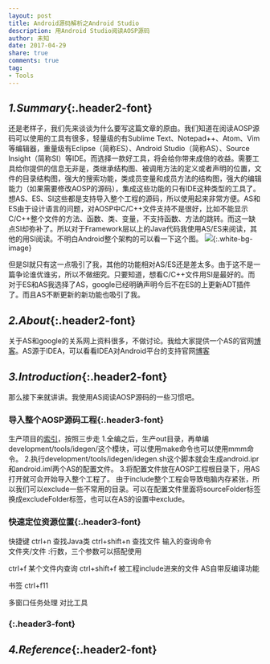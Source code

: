 ```yaml
---
layout: post
title: Android源码解析之Android Studio
description: 用Android Studio阅读AOSP源码
author: 未知
date: 2017-04-29
share: true
comments: true
tag:
- Tools
---
```

## *1.Summary*{:.header2-font}
还是老样子，我们先来谈谈为什么要写这篇文章的原由。我们知道在阅读AOSP源码可以使用的工具有很多，轻量级的有Sublime Text、Notepad++、Atom、Vim等编辑器，重量级有Eclipse（简称ES）、Android Studio（简称AS）、Source Insight（简称SI）等IDE。而选择一款好工具，将会给你带来成倍的收益。需要工具给你提供的信息无非是，类继承结构图、被调用方法的定义或者声明的位置，文件的目录结构图，强大的搜索功能，类成员变量和成员方法的结构图，强大的编辑能力（如果需要修改AOSP的源码），集成这些功能的只有IDE这种类型的工具了。想AS、ES、SI这些都是支持导入整个工程的源码，所以使用起来非常方便。AS和ES由于设计语言的问题，对AOSP中C/C++文件支持不是很好，比如不能显示C/C++整个文件的方法、函数、类、变量，不支持函数、方法的跳转。而这一缺点SI却弥补了。所以对于Framework层以上的Java代码我使用AS/ES来阅读，其他的用SI阅读。不明白Android整个架构的可以看一下这个图。
![]({{site.baseurl}}/images/2017-04-29/2017-04-27-android_architecture.png){:.white-bg-image}

但是SI就只有这一点吸引了我，其他的功能相对AS/ES还是差太多。由于这不是一篇争论谁优谁劣，所以不做细究。只要知道，想看C/C++文件用SI是最好的。而对于ES和AS我选择了AS，google已经明确声明今后不在ES的上更新ADT插件了。而且AS不断更新的新功能也吸引了我。
## *2.About*{:.header2-font}
关于AS和google的关系网上资料很多，不做讨论。我给大家提供一个AS的官网[博客](http://tools.android.com/recent)。AS源于IDEA，可以看看IDEA对Android平台的支持官网[博客](https://www.jetbrains.com/help/idea/2017.1/android.html)
## *3.Introduction*{:.header2-font}
那么接下来就讲讲。我使用AS阅读AOSP源码的一些习惯吧。
### 导入整个AOSP源码工程{:.header3-font}
生产项目的[索引](https://android.googlesource.com/platform/development/+/master/tools/idegen/README)，按照三步走
1.全编之后，生产out目录，再单编development/tools/idegen/这个模块，可以使用make命令也可以使用mmm命令。
2.执行development/tools/idegen/idegen.sh这个脚本就会生成android.ipr和android.iml两个AS的配置文件。
3.将配置文件放在AOSP工程根目录下，用AS打开就可会开始导入整个工程了。
由于include整个工程会导致电脑内存紧张，所以我们可以exclude一些不常用的目录。可以在配置文件里面将sourceFolder标签换成excludeFolder标签，也可以在AS的设置中exclude。

### 快速定位资源位置{:.header3-font}
快捷键 
ctrl+n 查找Java类
ctrl+shift+n 查找文件
输入的查询命令   
文件夹/文件 :行数，三个参数可以搭配使用

ctrl+f  某个文件内查询
ctrl+shift+f 被工程include进来的文件
AS自带反编译功能

书签
ctrl+f11

多窗口任务处理
对比工具

### {:.header3-font}
## *4.Reference*{:.header2-font}